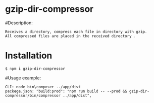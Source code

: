 # gzip-dir-compressor

#Description:

	Receives a directory, compress each file in directory with gzip.
	All compressed files are placed in the received directory .
	
# Installation

	$ npm i gzip-dir-compressor
	
#Usage example: 

	CLI: node bin\composer ../app/dist
	packege.json: "build:prod": "npm run build -- --prod && gzip-dir-compressor/bin/compressor ../app/dist",


